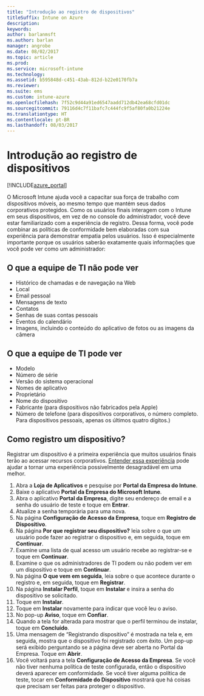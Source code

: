 ```yaml
---
title: "Introdução ao registro de dispositivos"
titleSuffix: Intune on Azure
description: 
keywords: 
author: barlanmsft
ms.author: barlan
manager: angrobe
ms.date: 08/02/2017
ms.topic: article
ms.prod: 
ms.service: microsoft-intune
ms.technology: 
ms.assetid: b595848d-c451-43ab-812d-b22e0170fb7a
ms.reviewer: 
ms.suite: ems
ms.custom: intune-azure
ms.openlocfilehash: 7f52c9d44a91ed6547aadd712db42ea68cfd01dc
ms.sourcegitcommit: 79116d4c7f11bafc7c444fc9f5af80fa0b21224e
ms.translationtype: HT
ms.contentlocale: pt-BR
ms.lasthandoff: 08/03/2017
---
```

# <a name="getting-started-enrolling-devices"></a>Introdução ao registro de dispositivos

[!INCLUDE[azure_portal](./includes/azure_portal.md)]

O Microsoft Intune ajuda você a capacitar sua força de trabalho com dispositivos móveis, ao mesmo tempo que mantém seus dados corporativos protegidos. Como os usuários finais interagem com o Intune em seus dispositivos, em vez de no console do administrador, você deve estar familiarizado com a experiência de registro. Dessa forma, você pode combinar as políticas de conformidade bem elaboradas com sua experiência para demonstrar empatia pelos usuários. Isso é especialmente importante porque os usuários saberão exatamente quais informações que você pode ver como um administrador:

## <a name="what-it-cannot-see"></a>O que a equipe de TI não pode ver
* Histórico de chamadas e de navegação na Web
* Local
* Email pessoal
* Mensagens de texto
* Contatos
* Senhas de suas contas pessoais
* Eventos do calendário
* Imagens, incluindo o conteúdo do aplicativo de fotos ou as imagens da câmera

## <a name="what-it-can-see"></a>O que a equipe de TI pode ver
* Modelo
* Número de série
* Versão do sistema operacional
* Nomes de aplicativo
* Proprietário
* Nome do dispositivo
* Fabricante (para dispositivos não fabricados pela Apple)
* Número de telefone (para dispositivos corporativos, o número completo. Para dispositivos pessoais, apenas os últimos quatro dígitos.)

## <a name="how-do-i-enroll-a-device"></a>Como registro um dispositivo?

Registrar um dispositivo é a primeira experiência que muitos usuários finais terão ao acessar recursos corporativos. [Entender essa experiência](end-user-educate.md) pode ajudar a tornar uma experiência possivelmente desagradável em uma melhor.

1. Abra a **Loja de Aplicativos** e pesquise por **Portal da Empresa do Intune**.
2. Baixe o aplicativo **Portal da Empresa do Microsoft Intune**.
3. Abra o aplicativo **Portal da Empresa**, digite seu endereço de email e a senha do usuário de teste e toque em **Entrar**.
4. Atualize a senha temporária para uma nova.
5. Na página **Configuração de Acesso da Empresa**, toque em **Registro de Dispositivo**.
6. Na página **Por que registrar seu dispositivo?** leia sobre o que um usuário pode fazer ao registrar o dispositivo e, em seguida, toque em **Continuar**.
7. Examine uma lista de qual acesso um usuário recebe ao registrar-se e toque em **Continuar**.
8. Examine o que os administradores de TI podem ou não podem ver em um dispositivo e toque em **Continuar**.
9. Na página **O que vem em seguida**, leia sobre o que acontece durante o registro e, em seguida, toque em **Registrar**.
10. Na página **Instalar Perfil**, toque em **Instalar** e insira a senha do dispositivo se solicitado.
11. Toque em **Instalar**.
12. Toque em **Instalar** novamente para indicar que você leu o aviso.
13. No pop-up **Aviso**, toque em **Confiar**.
14. Quando a tela for alterada para mostrar que o perfil terminou de instalar, toque em **Concluído**.
15. Uma mensagem de “Registrando dispositivo” é mostrada na tela e, em seguida, mostra que o dispositivo foi registrado com êxito. Um pop-up será exibido perguntando se a página deve ser aberta no Portal da Empresa. Toque em **Abrir**.
16. Você voltará para a tela **Configuração de Acesso da Empresa**. Se você não tiver nenhuma política de teste configurada, então o dispositivo deverá aparecer em conformidade. Se você tiver alguma política de teste, tocar em **Conformidade do Dispositivo** mostrará que há coisas que precisam ser feitas para proteger o dispositivo.
